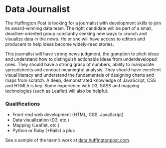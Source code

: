 # Data Journalist
The Huffington Post is looking for a journalist with development skills to join its 
award-winning data team. The right candidate will be part of a small, deadline-oriented 
group constantly seeking new ways to crunch and visualize data in the news. 
He or she will have access to editors and producers to help ideas become widely-read stories.

This journalist will have strong news judgment, the gumption to pitch ideas and understand 
how to distinguish actionable ideas from underdeveloped ones. They should have a strong grasp of numbers, 
ability to manipulate spreadsheets and conduct meaningful analysis. They should have excellent 
visual literacy and understand the fundamentals of designing charts and maps from scratch. 
A deep, demonstrated knowledge of JavaScript, CSS and HTML5 is key. 
Some experience with D3, SASS and mapping technologies (such as Leaflet) will also be helpful.

### Qualifications
* Front-end web development (HTML, CSS, JavaScript)
* Data visualization (D3, etc.)
* Mapping (Leaflet, etc.)
* Python or Ruby (+Rails) a plus

See a sample of the team’s work at [data.huffingtonpost.com](http://data.huffingtonpost.com).

